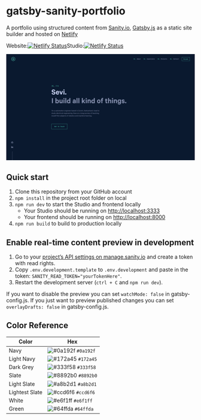 # gatsby-sanity-portfolio

A portfolio using structured content from [Sanity.io](https://www.sanity.io), [Gatsby.js](https://gatsbyjs.org) as a static site builder and hosted on [Netlify](https://netlify.com)

Website:[![Netlify Status](https://api.netlify.com/api/v1/badges/897668a5-6c1b-4571-84cb-fbb367f8baaf/deploy-status)](https://app.netlify.com/sites/gatsby-sanity-portfolio-gatsbycloud/deploys)Studio:[![Netlify Status](https://api.netlify.com/api/v1/badges/5b4db275-9ce1-46a9-9aa7-e218428ae77d/deploy-status)](https://app.netlify.com/sites/gatsby-sanity-portfolio-studio-xnfhk7xz/deploys)

![demo](https://raw.githubusercontent.com/sevimuelli/gatsby-sanity-portfolio/master/web/src/images/demo.png)

## Quick start

1. Clone this repository from your GitHub account
2. `npm install` in the project root folder on local
3. `npm run dev` to start the Studio and frontend locally
   - Your Studio should be running on [http://localhost:3333](http://localhost:3333)
   - Your frontend should be running on [http://localhost:8000](http://localhost:8000)
4. `npm run build` to build to production locally

## Enable real-time content preview in development

1. Go to your [project’s API settings on manage.sanity.io](https://manage.sanity.io/projects/34stovf0/settings/api) and create a token with read rights.
2. Copy `.env.development.template` to `.env.development` and paste in the token: `SANITY_READ_TOKEN="yourTokenHere"`.
3. Restart the development server (`ctrl + C` and `npm run dev`).

If you want to disable the preview you can set `watchMode: false` in gatsby-config.js. If you just want to preview published changes you can set `overlayDrafts: false` in gatsby-config.js.

##  Color Reference

| Color          | Hex                                                                |
| -------------- | ------------------------------------------------------------------ |
| Navy           | ![#0a192f](https://via.placeholder.com/10/0a192f?text=+) `#0a192f` |
| Light Navy     | ![#172a45](https://via.placeholder.com/10/0a192f?text=+) `#172a45` |
| Dark Grey      | ![#333f58](https://via.placeholder.com/10/333f58?text=+) `#333f58` |
| Slate          | ![#8892b0](https://via.placeholder.com/10/8892b0?text=+) `#8892b0` |
| Light Slate    | ![#a8b2d1](https://via.placeholder.com/10/a8b2d1?text=+) `#a8b2d1` |
| Lightest Slate | ![#ccd6f6](https://via.placeholder.com/10/ccd6f6?text=+) `#ccd6f6` |
| White          | ![#e6f1ff](https://via.placeholder.com/10/e6f1ff?text=+) `#e6f1ff` |
| Green          | ![#64ffda](https://via.placeholder.com/10/64ffda?text=+) `#64ffda` |
